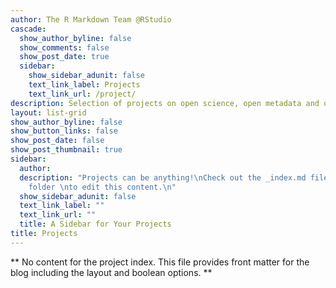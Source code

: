 ```yaml
---
author: The R Markdown Team @RStudio
cascade:
  show_author_byline: false
  show_comments: false
  show_post_date: true
  sidebar:
    show_sidebar_adunit: false
    text_link_label: Projects
    text_link_url: /project/
description: Selection of projects on open science, open metadata and open infrastructure.
layout: list-grid
show_author_byline: false
show_button_links: false
show_post_date: false
show_post_thumbnail: true
sidebar:
  author: 
  description: "Projects can be anything!\nCheck out the _index.md file in the /project
    folder \nto edit this content.\n"
  show_sidebar_adunit: false
  text_link_label: ""
  text_link_url: ""
  title: A Sidebar for Your Projects
title: Projects
---
```


** No content for the project index. This file provides front matter for the blog including the layout and boolean options. **
